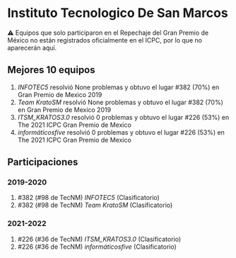 # Instituto Tecnologico De San Marcos

:warning: Equipos que solo participaron en el Repechaje del Gran Premio de México no están registrados oficialmente en el ICPC, por lo que no aparecerán aquí.

## Mejores 10 equipos

1. _INFOTEC5_ resolvió None problemas y obtuvo el lugar #382 (70%) en Gran Premio de Mexico 2019
1. _Team KratoSM_ resolvió None problemas y obtuvo el lugar #382 (70%) en Gran Premio de Mexico 2019
1. _ITSM_KRATOS3.0_ resolvió 0 problemas y obtuvo el lugar #226 (53%) en The 2021 ICPC Gran Premio de Mexico
1. _informáticosfive_ resolvió 0 problemas y obtuvo el lugar #226 (53%) en The 2021 ICPC Gran Premio de Mexico

## Participaciones

### 2019-2020

1. #382 (#98 de TecNM) _INFOTEC5_ (Clasificatorio)
1. #382 (#98 de TecNM) _Team KratoSM_ (Clasificatorio)

### 2021-2022

1. #226 (#36 de TecNM) _ITSM_KRATOS3.0_ (Clasificatorio)
1. #226 (#36 de TecNM) _informáticosfive_ (Clasificatorio)



